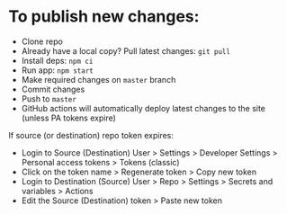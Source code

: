 # To publish new changes:

- Clone repo
- Already have a local copy? Pull latest changes: `git pull`
- Install deps: `npm ci`
- Run app: `npm start`
- Make required changes on `master` branch
- Commit changes
- Push to `master`
- GitHub actions will automatically deploy latest changes to the site (unless PA tokens expire)

If source (or destination) repo token expires:

- Login to Source (Destination) User > Settings > Developer Settings > Personal access tokens > Tokens (classic)
- Click on the token name > Regenerate token > Copy new token
- Login to Destination (Source) User > Repo > Settings > Secrets and variables > Actions
- Edit the Source (Destination) token > Paste new token
